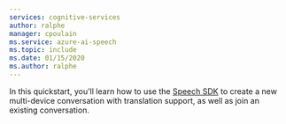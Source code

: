 ```yaml
---
services: cognitive-services
author: ralphe
manager: cpoulain
ms.service: azure-ai-speech
ms.topic: include
ms.date: 01/15/2020
ms.author: ralphe
---
```


In this quickstart, you'll learn how to use the [Speech SDK](~/articles/ai-services/speech-service/speech-sdk.md) to create a new multi-device conversation with translation support, as well as join an existing conversation.

